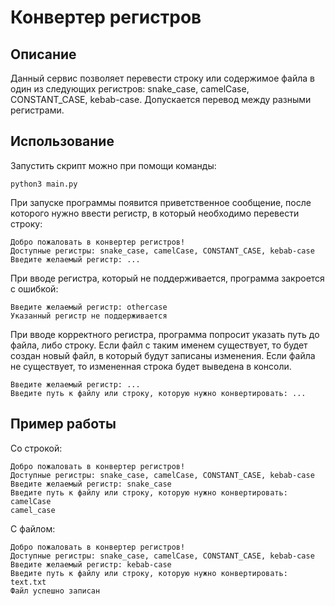 # Конвертер регистров
## Описание 
Данный сервис позволяет перевести строку или содержимое файла в один из следующих регистров: snake_case, camelCase, CONSTANT_CASE, kebab-case. 
Допускается перевод между разными регистрами. 
## Использование
Запустить скрипт можно при помощи команды:
```
python3 main.py
```
При запуске программы появится приветственное сообщение, после которого нужно ввести регистр, в который необходимо перевести строку:
```
Добро пожаловать в конвертер регистров!
Доступные регистры: snake_case, camelCase, CONSTANT_CASE, kebab-case
Введите желаемый регистр: ...
```
При вводе регистра, который не поддерживается, программа закроется с ошибкой:
```
Введите желаемый регистр: othercase
Указанный регистр не поддерживается
```
При вводе корректного регистра, программа попросит указать путь до файла, либо строку. 
Если файл с таким именем существует, то будет создан новый файл, в который будут записаны изменения. 
Если файла не существует, то измененная строка будет выведена в консоли.
```
Введите желаемый регистр: ...
Введите путь к файлу или строку, которую нужно конвертировать: ...
```

## Пример работы
Со строкой:
```
Добро пожаловать в конвертер регистров!
Доступные регистры: snake_case, camelCase, CONSTANT_CASE, kebab-case
Введите желаемый регистр: snake_case
Введите путь к файлу или строку, которую нужно конвертировать: camelCase
camel_case
```
С файлом:
```
Добро пожаловать в конвертер регистров!
Доступные регистры: snake_case, camelCase, CONSTANT_CASE, kebab-case
Введите желаемый регистр: kebab-case
Введите путь к файлу или строку, которую нужно конвертировать: text.txt
Файл успешно записан
```
